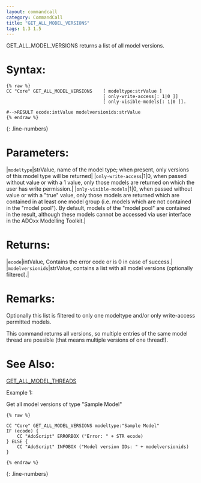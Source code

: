 ```yaml
---
layout: commandcall
category: CommandCall
title: "GET_ALL_MODEL_VERSIONS"
tags: 1.3 1.5
---
```


GET_ALL_MODEL_VERSIONS returns a list of all model versions.

# Syntax:  

```adoscript
{% raw %}
CC "Core" GET_ALL_MODEL_VERSIONS 	[ modeltype:strValue ]
									[ only-write-access[: 1|0 ]]
									[ only-visible-models[: 1|0 ]].

#-->RESULT ecode:intValue modelversionids:strValue
{% endraw %}
```
{: .line-numbers}

# Parameters:  

|`modeltype`|strValue, name of the model type; when present, only versions of this model type will be returned|
|`only-write-access`|1|0, when passed without value or with a 1 value, only those models are returned on which the user has write permission.|
|`only-visible-models`|1|0, when passed without value or with a "true" value, only those models are returned which are contained in at least one model group (i.e. models which are not contained in the "model pool"). By default, models of the "model pool" are contained in the result, although these models cannot be accessed via user interface in the ADOxx Modelling Toolkit.|

# Returns:  

|`ecode`|intValue, Contains the error code or is 0 in case of success.|
|`modelversionids`|strValue, contains a list with all model versions (optionally filtered).|

# Remarks:

Optionally this list is filtered to only one modeltype and/or only write-access permitted models.

This command returns all versions, so multiple entries of the same model thread are possible (that means multiple versions of one thread!).

# See Also:  

[GET_ALL_MODEL_THREADS](get_all_model_threads.html "GET_ALL_MODEL_THREADS")  


Example 1:

Get all model versions of type "Sample Model"  
```adoscript
{% raw %}

CC "Core" GET_ALL_MODEL_VERSIONS modeltype:"Sample Model"
IF (ecode) {
    CC "AdoScript" ERRORBOX ("Error: " + STR ecode)
} ELSE {
    CC "AdoScript" INFOBOX ("Model version IDs: " + modelversionids)
}

{% endraw %}
```
{: .line-numbers}

